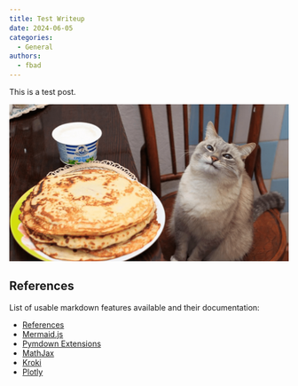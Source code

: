 ```yaml
---
title: Test Writeup
date: 2024-06-05
categories:
  - General
authors:
  - fbad
---
```


This is a test post.

<!-- more -->

![Cat next to blin](_assets/blin.png "blin.")

## References
List of usable markdown features available and their documentation:

- [References](https://squidfunk.github.io/mkdocs-material/reference/)
- [Mermaid.js](https://mermaid.js.org/intro/)
- [Pymdown Extensions](https://facelessuser.github.io/pymdown-extensions/extensions/arithmatex/)
- [MathJax](https://www.mathjax.org/)
- [Kroki](https://kroki.io/#support)
- [Plotly](https://haoda-li.github.io/mkdocs-plotly-plugin/)